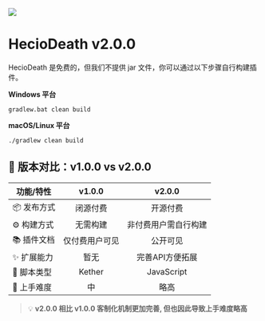 ![](https://s21.ax1x.com/2025/06/01/pV90mwD.png)

# HecioDeath v2.0.0
HecioDeath 是免费的，但我们不提供 jar 文件，你可以通过以下步骤自行构建插件。

**Windows 平台**
```shell
gradlew.bat clean build
```

**macOS/Linux 平台**
```shell
./gradlew clean build
```

## 🔄 版本对比：v1.0.0 vs v2.0.0

| 功能/特性   | v1.0.0  |   v2.0.0   |
|---------|:-------:|:----------:|
| 📦 发布方式 |  闭源付费   |    开源付费    |
| ⚙️ 构建方式 |  无需构建   | 非付费用户需自行构建 |
| 📚 插件文档 | 仅付费用户可见 |    公开可见    |
| ✨ 扩展能力  |   暂无    | 完善API方便拓展  |
| 🧩 脚本类型 | Kether  | JavaScript |
| 🔧 上手难度 |    中    |     略高     |

> 💡 **v2.0.0 相比 v1.0.0 客制化机制更加完善, 但也因此导致上手难度略高**
